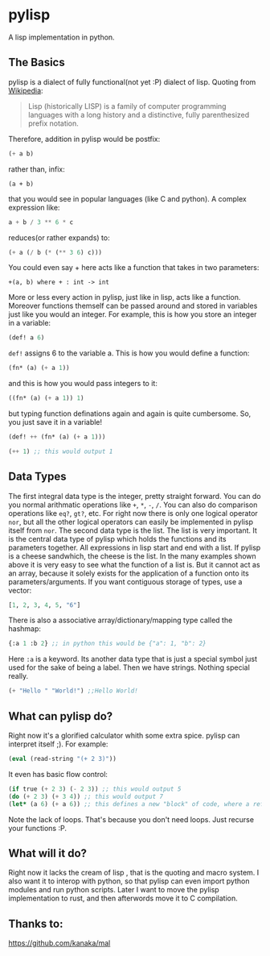 # pylisp
A lisp implementation in python.

## The Basics

pylisp is a dialect of fully functional(not yet :P) dialect of lisp.
Quoting from [Wikipedia](https://en.wikipedia.org/wiki/Lisp_(programming_language)):
> Lisp (historically LISP) is a family of computer programming languages with a long history and a distinctive, fully parenthesized prefix notation.

Therefore, addition in pylisp would be postfix:
```lisp
(+ a b)
```
rather than, infix:
```
(a + b)
```
that you would see in popular languages (like C and python).
A complex expression like:
```lisp
a + b / 3 ** 6 * c
```
reduces(or rather expands) to:
```lisp
(+ a (/ b (* (** 3 6) c)))
```
You could even say + here acts like a function that takes in two parameters:
```
+(a, b) where + : int -> int
```
More or less every action in pylisp, just like in lisp, acts like a function. Moreover functions themself can be passed around and stored in variables just like you would an integer. For example, this is how you store an integer in a variable:
```lisp
(def! a 6)
```
`def!` assigns 6 to the variable a. This is how you would define a function:
```lisp
(fn* (a) (+ a 1))
```
and this is how you would pass integers to it:
```lisp
((fn* (a) (+ a 1)) 1)
```
but typing function definations again and again is quite cumbersome. So, you just save it in a variable!
```lisp
(def! ++ (fn* (a) (+ a 1)))

(++ 1) ;; this would output 1
```

## Data Types
The first integral data type is the integer, pretty straight forward. You can do you normal arithmatic operations like `+`, `*`, `-`, `/`. You can also do comparison operations like `eq?`, `gt?`, etc. For right now there is only one logical operator `nor`, but all the other logical operators can easily be implemented in pylisp itself from `nor`. The second data type is the list. The list is very important. It is the central data type of pylisp which holds the functions and its parameters together. All expressions in lisp start and end with a list. If pylisp is a cheese sandwhich, the cheese is the list. In the many examples shown above it is very easy to see what the function of a list is. But it cannot act as an array, because it solely exists for the application of a function onto its parameters/arguments. If you want contiguous storage of types, use a vector:
```lisp
[1, 2, 3, 4, 5, "6"]
```
There is also a associative array/dictionary/mapping type called the hashmap:
```lisp
{:a 1 :b 2} ;; in python this would be {"a": 1, "b": 2}
```

Here `:a` is a keyword. Its another data type that is just a special symbol just used for the sake of being a label. Then we have strings. Nothing special really.
```lisp
(+ "Hello " "World!") ;;Hello World!
```

## What can pylisp do?
Right now it's a glorified calculator whith some extra spice. pylisp can interpret itself ;). For example:
```lisp
(eval (read-string "(+ 2 3)"))
```
It even has basic flow control:
```lisp
(if true (+ 2 3) (- 2 3)) ;; this would output 5
(do (+ 2 3) (+ 3 4)) ;; this would output 7
(let* (a 6) (+ a 6)) ;; this defines a new "block" of code, where a refers to 6
```
Note the lack of loops. That's because you don't need loops. Just recurse your functions :P.
 
## What will it do?
Right now it lacks the cream of lisp , that is the quoting and macro system. I also want it to interop with python, so that pylisp can even import python modules and run python scripts. Later I want to move the pylisp implementation to rust, and then afterwords move it to C compilation.

## Thanks to:
https://github.com/kanaka/mal

